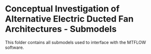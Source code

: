 # Conceptual Investigation of Alternative Electric Ducted Fan Architectures - Submodels

This folder contains all submodels used to interface with the MTFLOW software.
